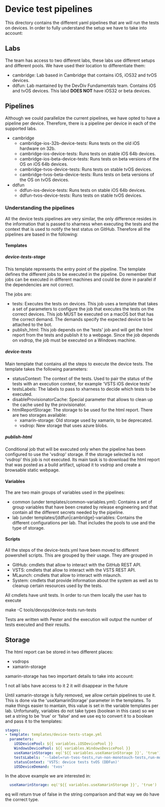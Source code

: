 # Device test pipelines

This directory contains the different yaml pipelines that are will run the tests on devices. In order to 
fully understand the setup we have to take into account:

## Labs

The team has access to two different labs, these labs use different setups and different pools. We have used
their location to differentiate them:

* cambridge: Lab based in Cambridge that contains iOS, iOS32 and tvOS devices.
* ddfun: Lab mantained by the DevDiv Fundamentals team. Contains iOS and tvOS devices. This labd **DOES NOT** have
    iOS32 or beta devices.

## Pipelines

Although we could parallelize the current pipelines, we have opted to have a pipeline per device. Therefore,
there is a pipeline per device in each of the supported labs. 

* cambridge
    - cambridge-ios-32b-device-tests: Runs tests on the old iOS hardware on 32b.
    - cambridge-ios-device-tests: Runs tests on stable iOS 64b devices.
    - cambridge-ios-beta-device-tests: Runs tests on beta versions of the OS on iOS 64b devices.
    - cambridge-tvos-device-tests: Runs tests on stable tvOS devices.
    - cambridge-tvos-beta-device-tests: Runs tests on beta versions of the OS on tvOS devices.
* ddfun
    - ddfun-ios-device-tests: Runs tests on stable iOS 64b devices.
    - ddfun-tvos-device-tests: Runs tests on stable tvOS devices.

### Understanding the pipelines

All the device tests pipelines are very similar, the only difference resides in the information
that is passed to xharness when executing the tests and the context that is used to notify the
test status on GitHub. Therefore all the pipelines are based in the following:

#### Templates

##### device-tests-stage

This template represents the entry point of the pipeline. The template defines the different jobs
to be executed in the pipeline. Do remember that jobs can be executed in different machines and could
be done in parallel if the dependencies are not correct.

The jobs are:

* tests: Executes the tests on devices. This job uses a template that takes a set of parameters to configure
    the job that executes the tests on the correct devices. This job MUST be executed on a macOS bot that has
    the correct demand. The demands specify the expected device to be attached to the bot.
* publish_html: This job depends on the 'tests' job and will get the html report from the tests and publish it
    to a webpage. Since the job depends on vsdrop, the job must be executed on a Windows machine.

##### device-tests

Main template that contains all the steps to execute the device tests. The template takes the following parameters:

* statusContext: The context of the tests. Used to pair the status of the tests with an execution context, for example 'VSTS iOS device tests'
* testsLabels: The labels to pass to xharness to decide which tests to be executed.
* disableProvisionatorCache: Special parameter that allows to clean up the cache used by the provisionator.
* htmlReportStorage: The storage to be used for the html report. There are two storages available:
    - xamarin-storage: Old storage used by xamarin, to be deprecated.
    - vsdrop: New storage that uses azure blobs.

##### publish-html

Conditional job that will be executed only when the pipeline has been configured to use the 'vsdrop' storage. If the storage selected is
not 'vsdrop' this job is not executed. Its main task is to download the html report that was posted as a build artifact, upload it to vsdrop and
create a browsable static webpage.

#### Variables

The are two main groups of variables used in the pipelines:

- common (under templates/common-variables.yml): Contains a set of group variables that have been created by release engineering and that contain all the different secrets needed by the pipeline.
- lab (under templates/[ddfun|cambridge]-variables: Contains the different configurations per lab. That includes the pools to use and the type of storage.

#### Scripts

All the steps of the device-tests.yml have been moved to different powershell scripts. This are grouped by their usage. They are grouped in

* GitHub: cmdlets that allow to interact with the GitHub REST API.
* VSTS: cmdlets that allow to interact with the VSTS REST API.
* MLaunch: cmdlets that allow to interact with mlaunch.
* System: cmdlets that provide information about the system as well as to cleanup certain resources used by the tests.

All cmdlets have unit tests. In order to run them locally the user has to execute

make -C tools/devops/device-tests run-tests

Tests are written with Pester and the execution will output the number of tests executed and their results.

## Storage

The html report can be stored in two different places:

* vsdrops
* xamarin-storage

xamarin-storage has two important details to take into account:

1 not all labs have access to it
2 it will disappear in the future

Until xamarin-storage is fully removed, we allow certain pipelines to use it. This is done via the 
'useXamarinStorage' parameter in the templates. To make things easier to mantain, this value is set
in the variable templates per lab. Unfortunatly, variables do not take types (boolean in this case)
so we set a string to be 'true' or 'false' and we use eq to convert it to a boolean and pass it to
the templates:

```yml
stages:
- template: templates/device-tests-stage.yml
  parameters:
    iOSDevicePool: ${{ variables.iOSDevicePool }}
    WindowsDevicePool: ${{ variables.WindowsDevicePool }}
    useXamarinStorage: eq('${{ variables.useXamarinStorage }}', 'true')
    testsLabels: '--label=run-tvos-tests,run-non-monotouch-tests,run-monotouch-tests,run-mscorlib-tests'
    statusContext: 'VSTS: device tests tvOS (DDFun)'
    iOSDeviceDemand: 'tvos' 
```

In the above example we are interested in:

```yml
  useXamarinStorage: eq('${{ variables.useXamarinStorage }}', 'true')
```

eq will return true of false in the string comparison and that way we do have the correct type.
